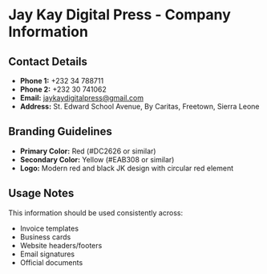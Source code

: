 # Jay Kay Digital Press - Company Information

## Contact Details
- **Phone 1:** +232 34 788711
- **Phone 2:** +232 30 741062
- **Email:** jaykaydigitalpress@gmail.com
- **Address:** St. Edward School Avenue, By Caritas, Freetown, Sierra Leone

## Branding Guidelines
- **Primary Color:** Red (#DC2626 or similar)
- **Secondary Color:** Yellow (#EAB308 or similar)
- **Logo:** Modern red and black JK design with circular red element

## Usage Notes
This information should be used consistently across:
- Invoice templates
- Business cards
- Website headers/footers
- Email signatures
- Official documents